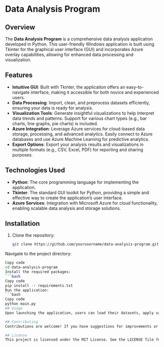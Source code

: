 # Data Analysis Program

## Overview

The **Data Analysis Program** is a comprehensive data analysis application developed in Python. This user-friendly Windows application is built using Tkinter for the graphical user interface (GUI) and incorporates Azure overlay capabilities, allowing for enhanced data processing and visualization.

## Features

- **Intuitive GUI**: Built with Tkinter, the application offers an easy-to-navigate interface, making it accessible for both novice and experienced users.
- **Data Processing**: Import, clean, and preprocess datasets efficiently, ensuring your data is ready for analysis.
- **Visualization Tools**: Generate insightful visualizations to help interpret data trends and patterns. Support for various chart types (e.g., bar charts, line graphs, pie charts) is included.
- **Azure Integration**: Leverage Azure services for cloud-based data storage, processing, and advanced analytics. Easily connect to Azure databases and use Azure Machine Learning for predictive analytics.
- **Export Options**: Export your analysis results and visualizations in multiple formats (e.g., CSV, Excel, PDF) for reporting and sharing purposes.

## Technologies Used

- **Python**: The core programming language for implementing the application.
- **Tkinter**: The standard GUI toolkit for Python, providing a simple and effective way to create the application’s user interface.
- **Azure Services**: Integration with Microsoft Azure for cloud functionality, enabling scalable data analysis and storage solutions.

## Installation

1. Clone the repository:
   ```bash
   git clone https://github.com/yourusername/data-analysis-program.git
Navigate to the project directory:
 ```bash
Copy code
cd data-analysis-program
Install the required packages:
 ```bash
Copy code
pip install -r requirements.txt
Run the application:
 ```bash
Copy code
python main.py
## Usage
Upon launching the application, users can load their datasets, apply various data processing techniques, visualize their findings, and interact with Azure services seamlessly. Comprehensive documentation and examples are provided within the repository to guide users through the features and functionalities.

## Contributing
Contributions are welcome! If you have suggestions for improvements or new features, please fork the repository and submit a pull request.

## License
This project is licensed under the MIT License. See the LICENSE file for more details.
